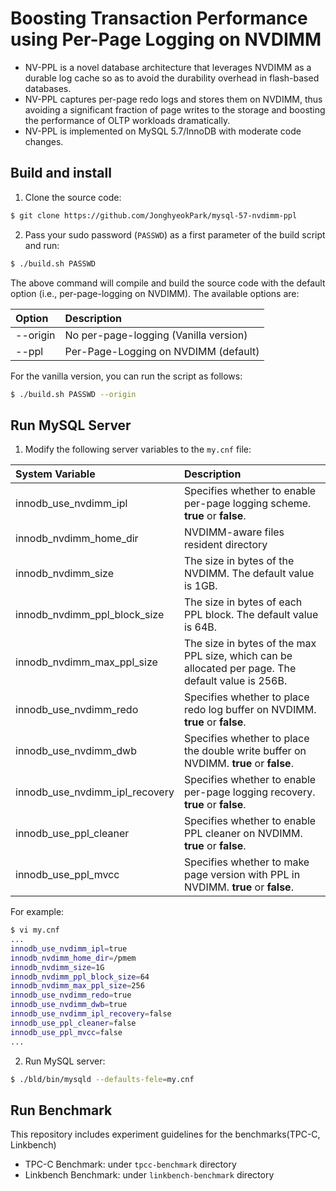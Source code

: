 # Boosting Transaction Performance using Per-Page Logging on NVDIMM

* NV-PPL is a novel database architecture that leverages NVDIMM as a durable log cache so as to avoid the durability overhead in flash-based databases.
* NV-PPL captures per-page redo logs and stores them on NVDIMM, thus avoiding a significant fraction of page writes to the storage and boosting the performance of OLTP workloads dramatically.
* NV-PPL is implemented on MySQL 5.7/InnoDB with moderate code changes.

## Build and install

1. Clone the source code:

```bash
$ git clone https://github.com/JonghyeokPark/mysql-57-nvdimm-ppl
```

2. Pass your sudo password (`PASSWD`) as a first parameter of the build script and run:

```bash
$ ./build.sh PASSWD
```
The above command will compile and build the source code with the default option (i.e., per-page-logging on NVDIMM). The available options are:

| Option     | Description |
| :--------- | :---------- |
| --origin   | No per-page-logging (Vanilla version)  |
| --ppl      | Per-Page-Logging on NVDIMM (default)  |

For the vanilla version, you can run the script as follows:

```bash
$ ./build.sh PASSWD --origin
```

## Run MySQL Server

1. Modify the following server variables to the `my.cnf` file:

| System Variable                     | Description | 
| :---------------------------------- | :---------- |
| innodb_use_nvdimm_ipl               | Specifies whether to enable per-page logging scheme. **true** or **false**. |
| innodb_nvdimm_home_dir              | NVDIMM-aware files resident directory |
| innodb_nvdimm_size		        | The size in bytes of the NVDIMM. The default value is 1GB. |
| innodb_nvdimm_ppl_block_size	  | The size in bytes of each PPL block. The default value is 64B. |
| innodb_nvdimm_max_ppl_size	        | The size in bytes of the max PPL size, which can be allocated per page. The default value is 256B. |
| innodb_use_nvdimm_redo	        | Specifies whether to place redo log buffer on NVDIMM. **true** or **false**.|
| innodb_use_nvdimm_dwb	              | Specifies whether to place the double write buffer on NVDIMM. **true** or **false**.|
| innodb_use_nvdimm_ipl_recovery	  | Specifies whether to enable per-page logging recovery. **true** or **false**.|
| innodb_use_ppl_cleaner	        | Specifies whether to enable PPL cleaner on NVDIMM. **true** or **false**.|
| innodb_use_ppl_mvcc	              | Specifies whether to make page version with PPL in NVDIMM. **true** or **false**.|

For example:

```bash
$ vi my.cnf
...
innodb_use_nvdimm_ipl=true
innodb_nvdimm_home_dir=/pmem
innodb_nvdimm_size=1G
innodb_nvdimm_ppl_block_size=64
innodb_nvdimm_max_ppl_size=256
innodb_use_nvdimm_redo=true
innodb_use_nvdimm_dwb=true
innodb_use_nvdimm_ipl_recovery=false
innodb_use_ppl_cleaner=false
innodb_use_ppl_mvcc=false
...
```

2. Run MySQL server:

```bash
$ ./bld/bin/mysqld --defaults-fele=my.cnf
```

## Run Benchmark

This repository includes experiment guidelines for the benchmarks(TPC-C, Linkbench)
* TPC-C Benchmark: under `tpcc-benchmark` directory
* Linkbench Benchmark: under `linkbench-benchmark` directory
